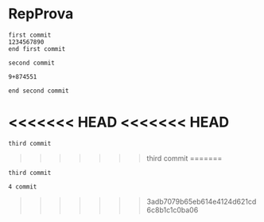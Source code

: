 # RepProva


	first commit
	1234567890
	end first commit
	
	second commit
	
	9+874551
	
	end second commit
<<<<<<< HEAD
<<<<<<< HEAD
=======
	
	third commit
>>>>>>> third commit
=======

	third commit
	
	4 commit
>>>>>>> 3adb7079b65eb614e4124d621cd6c8b1c1c0ba06
	
